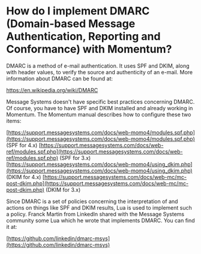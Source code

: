 # How do I implement DMARC (Domain-based Message Authentication, Reporting and Conformance) with Momentum?

DMARC is a method of e-mail authentication. It uses SPF and DKIM, along with header values, to verify the source and authenticity of an e-mail. More information about DMARC can be found at:

https://en.wikipedia.org/wiki/DMARC

Message Systems doesn't have specific best practices concerning DMARC. Of course, you have to have SPF and DKIM installed and already working in Momentum. The Momentum manual describes how to configure these two items:

[https://support.messagesystems.com/docs/web-momo4/modules.spf.php](https://support.messagesystems.com/docs/web-momo4/modules.spf.php)  (SPF for 4.x)
[https://support.messagesystems.com/docs/web-ref/modules.spf.php](https://support.messagesystems.com/docs/web-ref/modules.spf.php)  (SPF for 3.x)
[https://support.messagesystems.com/docs/web-momo4/using_dkim.php](https://support.messagesystems.com/docs/web-momo4/using_dkim.php)  (DKIM for 4.x)
[https://support.messagesystems.com/docs/web-mc/mc-post-dkim.php](https://support.messagesystems.com/docs/web-mc/mc-post-dkim.php)  (DKIM for 3.x)

Since DMARC is a set of policies concerning the interpretation of and actions on things like SPF and DKIM results, Lua is used to implement such a policy. Franck Martin from LinkedIn shared with the Message Systems community some Lua which he wrote that implements DMARC. You can find it at:

[https://github.com/linkedin/dmarc-msys](https://github.com/linkedin/dmarc-msys)